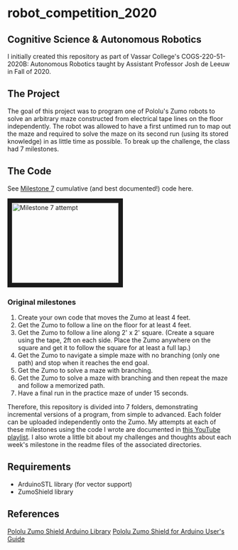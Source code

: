 # robot_competition_2020

## Cognitive Science & Autonomous Robotics
I initially created this repository as part of Vassar College's COGS-220-51-2020B: Autonomous Robotics taught by Assistant Professor Josh de Leeuw in Fall of 2020.

## The Project
The goal of this project was to program one of Pololu's Zumo robots to solve an arbitrary maze constructed from electrical tape lines on the floor independently.  The robot was allowed to have a first untimed run to map out the maze and required to solve the maze on its second run (using its stored knowledge) in as little time as possible.  To break up the challenge, the class had 7 milestones.

## The Code
See [Milestone 7](https://github.com/kdpatters/robot_competition_2020/tree/master/milestone_7) cumulative (and best documented!) code here.

<a href="http://www.youtube.com/watch?feature=player_embedded&v=eu42vbh9r0s
" target="_blank"><img src="http://img.youtube.com/vi/eu42vbh9r0s/0.jpg" 
alt="Milestone 7 attempt" width="240" height="180" border="10" /></a>

### Original milestones
1. Create your own code that moves the Zumo at least 4 feet.
2. Get the Zumo to follow a line on the floor for at least 4 feet.
3. Get the Zumo to follow a line along 2' x 2' square. (Create a square using the tape, 2ft on each side. Place the Zumo anywhere on the square and get it to follow the square for at least a full lap.)
4. Get the Zumo to navigate a simple maze with no branching (only one path) and stop when it reaches the end goal.
5. Get the Zumo to solve a maze with branching.
6. Get the Zumo to solve a maze with branching and then repeat the maze and follow a memorized path.
7. Have a final run in the practice maze of under 15 seconds.

Therefore, this repository is divided into 7 folders, demonstrating incremental versions of a program, from simple to advanced.  Each folder can be uploaded independently onto the Zumo.  My attempts at each of these milestones using the code I wrote are documented in [this YouTube playlist](https://www.youtube.com/playlist?list=PL_vwT-3yRaUgX_wOFEYApaCMzTHfuzczx).  I also wrote a little bit about my challenges and thoughts about each week's milestone in the readme files of the associated directories.

## Requirements
- ArduinoSTL library (for vector support)
- ZumoShield library

## References
[Pololu Zumo Shield Arduino Library](https://pololu.github.io/zumo-shield-arduino-library/)
[Pololu Zumo Shield for Arduino User's Guide](https://www.pololu.com/docs/0J57)